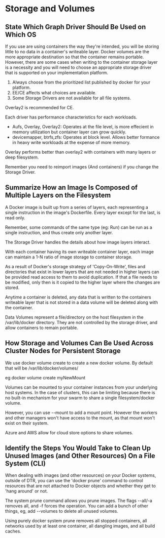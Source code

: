 # Storage and Volumes

## State Which Graph Driver Should Be Used on Which OS
If you use are using containers the way they're intended, you will be storing little to no data in a container's writeable layer. Docker volumes are the more appropriate destination so that the container remains portable. However, there are some cases when writing to the container storage layer is a necessity and you will need to choose an appropriate storage driver that is supported on your implementation platform. 

1. Always choose from the prioritized list published by docker for your platform.
2. EE/CE affects what choices are available.
3. Some Storage Drivers are not available for all file systems. 

Overlay2 is recommended for CE.

Each driver has performance characteristics for each workloads.

- Aufs, Overlay, Overlay2: Operates at the file level, is more effecient in memory utilization but container layer can grow quickly.
- devicemapper, btrfs,zfs: Operates at block level. Allows better formance in heavy write workloads at the expense of more memory.

Overlay performs better than overlay2 with containers with many layers or deep filesystem. 

Remember you need to reimport images (And containers) if you change the Storage Driver.

## Summarize How an Image Is Composed of Multiple Layers on the Filesystem
A Docker image is built up from a series of layers, each representing a single instruction in the image's Dockerfile. Every layer except for the last, is read only.

Remember, some commands of the same type (eg: Run) can be run as a single instruction, and thus create only another layer.

The Storage Driver handles the details about how image layers interact. 

With each container having its own writeable container layer, each image can maintain a 1-N ratio of image storage to container storage. 

As a result of Docker's storage strategy of 'Copy-On-Write', files and directories that exist in lower layers that are not needed in higher layers can be provided read access to them to avoid duplication. If that a file needs to be modified, only then is it copied to the higher layer where the changes are stored. 

Anytime a container is deleted, any data that is written to the containers writeable layer that is not stored in a data volume will be deleted along with the container. 

Data Volumes represent a file/directory on the host filesystem in the /var/lib/docker directory. They are not controlled by the storage driver, and allow containers to remain portable.

## How Storage and Volumes Can Be Used Across Cluster Nodes for Persistent Storage
We use docker volume create to create a new docker volume. By default that will be /var/lib/docker/volumes/<name of new mountpoint>

eg docker volume create myNewMount

Volumes can be mounted to your container instances from your underlying host systems. In the case of clusters, this can be limiting because there is no built-in mechanism for your swarm to share a single filesystem/docker volume. 

However, you can use --mount to add a mount point. However the workers and other managers won't have access to the mount, as that mount won't exist on their system.

Azure and AWS allow for cloud store options to share volumes. 

## Identify the Steps You Would Take to Clean Up Unused Images (and Other Resources) On a File System (CLI)
When dealing with images (and other resources) on your Docker systems, outside of DTR, you can use the 'docker prune' command to control resources that are not attached to Docker objects and whether they get to 'hang around' or not. 

The system prune command allows you prune images. The flags --all/-a removes all, and -f forces the operation. You can add a bunch of other things, eg, add --volumes to delete all unused volumes. 

Using purely docker system prune removes all stopped containers, all networks used by at least one container, all dangling images, and all build caches. 